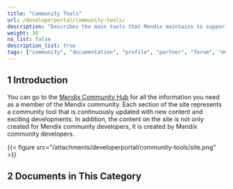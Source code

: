 ```yaml
---
title: "Community Tools"
url: /developerportal/community-tools/
description: "Describes the main tools that Mendix maintains to support the awesome Mendix community."
weight: 30
no_list: false 
description_list: true
tags: ["community", "documentation", "profile", "partner", "forum", "mvp"]
---
```


## 1 Introduction

You can go to the [Mendix Community Hub](https://community.mendix.com/p/community) for all the information you need as a member of the Mendix community. Each section of the site represents a community tool that is continuously updated with new content and exciting developments. In addition, the content on the site is not only created for Mendix community developers, it is created by Mendix community developers.

{{< figure src="/attachments/developerportal/community-tools/site.png" >}}

## 2 Documents in This Category
